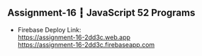 ## Assignment-16 ┇ JavaScript 52 Programs
- Firebase Deploy Link: </br>
https://assignment-16-2dd3c.web.app </br>
https://assignment-16-2dd3c.firebaseapp.com
